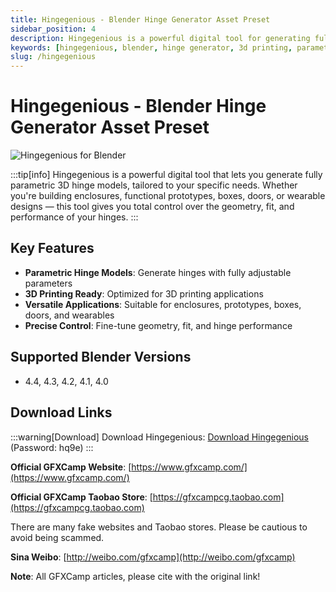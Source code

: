 ```yaml
---
title: Hingegenious - Blender Hinge Generator Asset Preset
sidebar_position: 4
description: Hingegenious is a powerful digital tool for generating fully parametric 3D hinge models in Blender, perfect for 3D printing applications.
keywords: [hingegenious, blender, hinge generator, 3d printing, parametric modeling, blender asset]
slug: /hingegenious
---
```

<!--Above is frontmatter Part-generate depend on content meet Google Seo, you need to balance automation efficiency with Google’s core ranking factors—especially E-E-A-T (Experience, Expertise, Authoritativeness, Trustworthiness), -->

<!--First Part-This is Title -->
# Hingegenious - Blender Hinge Generator Asset Preset

<!--Second Part-This is First Banner -->
![Hingegenious for Blender](https://www.gfxcamp.com/wp-content/uploads/2025/08/Hingegenious.jpg)

:::tip[info]
Hingegenious is a powerful digital tool that lets you generate fully parametric 3D hinge models, tailored to your specific needs. Whether you're building enclosures, functional prototypes, boxes, doors, or wearable designs — this tool gives you total control over the geometry, fit, and performance of your hinges.
:::

## Key Features

- **Parametric Hinge Models**: Generate hinges with fully adjustable parameters
- **3D Printing Ready**: Optimized for 3D printing applications
- **Versatile Applications**: Suitable for enclosures, prototypes, boxes, doors, and wearables
- **Precise Control**: Fine-tune geometry, fit, and hinge performance

## Supported Blender Versions

- 4.4, 4.3, 4.2, 4.1, 4.0

## Download Links
:::warning[Download]
Download Hingegenious:
[Download Hingegenious](https://pan.baidu.com/s/1fmGoc18iHoNTvXv_zi24Bg?pwd=hq9e) (Password: hq9e)
:::

**Official GFXCamp Website**: [https://www.gfxcamp.com/](https://www.gfxcamp.com/)

**Official GFXCamp Taobao Store**: [https://gfxcampcg.taobao.com](https://gfxcampcg.taobao.com)

There are many fake websites and Taobao stores. Please be cautious to avoid being scammed.

**Sina Weibo**: [http://weibo.com/gfxcamp](http://weibo.com/gfxcamp)

**Note**: All GFXCamp articles, please cite with the original link!
